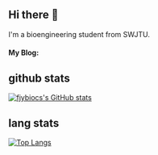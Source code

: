 ## Hi there 👋
I'm a bioengineering student from SWJTU.

#### My Blog: [](tpam.top)

## github stats
[![fjybiocs's GitHub stats](https://github-readme-stats.vercel.app/api?username=fjybiocs)](https://github.com/anuraghazra/github-readme-stats)

## lang stats
[![Top Langs](https://github-readme-stats.vercel.app/api/top-langs/?username=fjybiocs&layout=compact)](https://github.com/anuraghazra/github-readme-stats)

<!--
**fjybiocs/fjybiocs** is a ✨ _special_ ✨ repository because its `README.md` (this file) appears on your GitHub profile.

Here are some ideas to get you started:

- 🔭 I’m currently working on ...
- 🌱 I’m currently learning ...
- 👯 I’m looking to collaborate on ...
- 🤔 I’m looking for help with ...
- 💬 Ask me about ...
- 📫 How to reach me: ...
- 😄 Pronouns: ...
- ⚡ Fun fact: ...
-->
